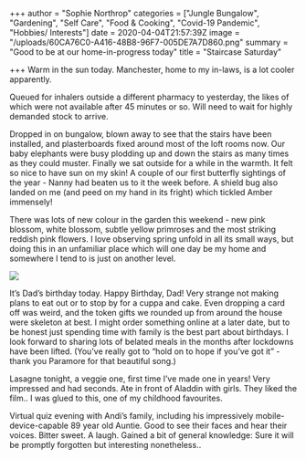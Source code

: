 +++
author = "Sophie Northrop"
categories = ["Jungle Bungalow", "Gardening", "Self Care", "Food & Cooking", "Covid-19 Pandemic", "Hobbies/ Interests"]
date = 2020-04-04T21:57:39Z
image = "/uploads/60CA76C0-A416-48B8-96F7-005DE7A7D860.png"
summary = "Good to be at our home-in-progress today"
title = "Staircase Saturday"

+++
Warm in the sun today. Manchester, home to my in-laws, is a lot cooler apparently.

Queued for inhalers outside a different pharmacy to yesterday, the likes of which were not available after 45 minutes or so. Will need to wait for highly demanded stock to arrive.

Dropped in on bungalow, blown away to see that the stairs have been installed, and plasterboards fixed around most of the loft rooms now. Our baby elephants were busy plodding up and down the stairs as many times as they could muster. Finally we sat outside for a while in the warmth. It felt so nice to have sun on my skin! A couple of our first butterfly sightings of the year - Nanny had beaten us to it the week before. A shield bug also landed on me (and peed on my hand in its fright) which tickled Amber immensely!

There was lots of new colour in the garden this weekend - new pink blossom, white blossom, subtle yellow primroses and the most striking reddish pink flowers. I love observing spring unfold in all its small ways, but doing this in an unfamiliar place which will one day be my home and somewhere I tend to is just on another level.

![](/uploads/E7165388-D0B3-48CE-8428-20353C28BAAB.jpeg)

It’s Dad’s birthday today. Happy Birthday, Dad! Very strange not making plans to eat out or to stop by for a cuppa and cake. Even dropping a card off was weird, and the token gifts we rounded up from around the house were skeleton at best. I might order something online at a later date, but to be honest just spending time with family is the best part about birthdays. I look forward to sharing lots of belated meals in the months after lockdowns have been lifted. (You’ve really got to “hold on to hope if you’ve got it” - thank you Paramore for that beautiful song.)

Lasagne tonight, a veggie one, first time I’ve made one in years! Very impressed and had seconds. Ate in front of Aladdin with girls. They liked the film.. I was glued to this, one of my childhood favourites.

Virtual quiz evening with Andi’s family, including his impressively mobile-device-capable 89 year old Auntie. Good to see their faces and hear their voices. Bitter sweet. A laugh. Gained a bit of general knowledge: Sure it will be promptly forgotten but interesting nonetheless..